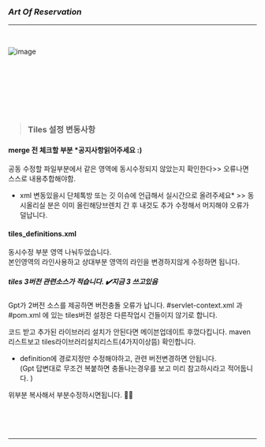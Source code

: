 ### *Art Of Reservation*

-------------------------------
<br>

>
![image](https://github.com/user-attachments/assets/b9df2b14-e421-48d4-8779-f7ce566bf330)


<br><br>
-------------
<br>


> ### Tiles 설정 변동사항

#### merge 전 체크할 부분 *공지사항읽어주세요 :) 

  공동 수정할 파일부분에서 같은 영역에 동시수정되지
않았는지 확인한다>>  오류나면 스스로 내용추합해야함.

* xml 변동있을시 단체톡방 또는 깃 이슈에 언급해서 실시간으로 올려주세요*  >> 동시올리실 분은 이미 올린해당브렌치 간 후 내것도 추가 수정해서 머지해야 오류가 덜납니다. 

#### tiles_definitions.xml 
동시수정 부분 영역 나눠두었습니다.  
본인영역의 라인사용하고 상대부분 영역의 라인을 변경하지않게 수정하면 됩니다. 

##### tiles  3버전 관련소스가 적습니다. ✔️지금 3 쓰고있음
Gpt가 2버전 소스를 제공하면 버전충돌 오류가 납니다. 
 #servlet-context.xml 과 
#pom.xml 에 있는  tiles버전 설정은  다른작업시 건들이지 않기로 합니다. 

코드 받고 추가된 라이브러리 설치가 안된다면 메이븐업데이트 후껐다킵니다.  maven리스트보고 tiles라이브러리설치리스트(4가지이상뜸) 확인합니다. 

* definition에 경로지정만 수정해야하고, 
   관련 버전변경하면 안됩니다.  
(Gpt 답변대로 무조건 복붙하면 충돌나는경우를 보고 미리 참고하시라고 적어둡니다. ) 

     <definition name="/board/favfood" extends="base">
     		<put-attribute name="title" value="즐겨찾는 맛집" />
     		<put-attribute name="body"
     			value="/WEB-INF/views/board/favfood.jsp" />
     	</definition> 

위부분 복사해서 부분수정하시면됩니다. 🙌🏻

<br><br>
<br>


-------------------------------
<br>
